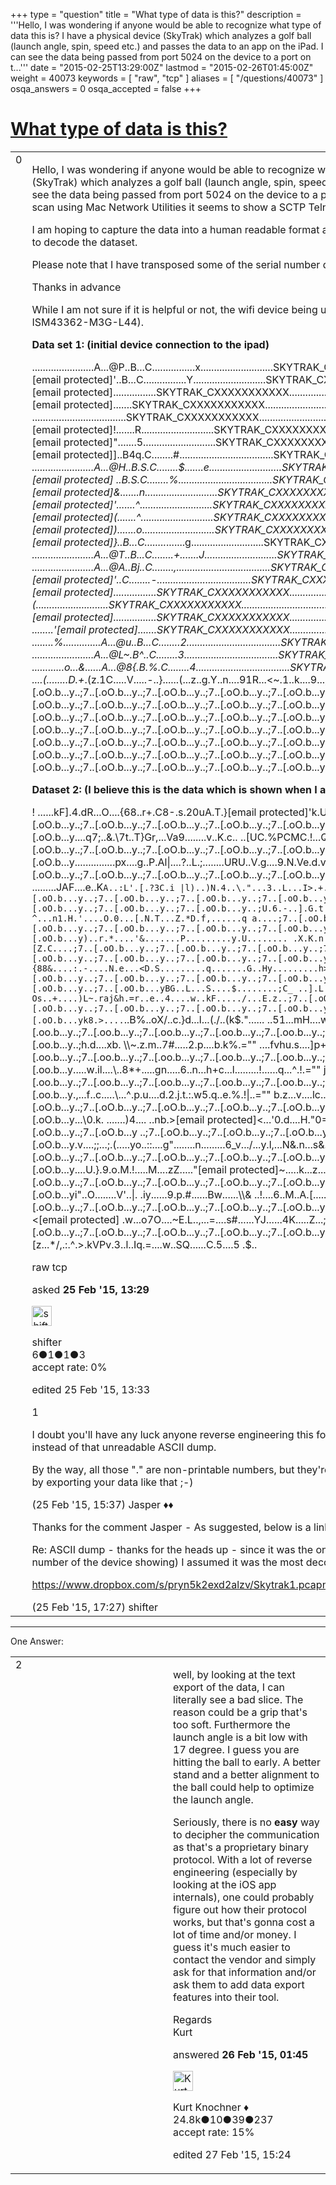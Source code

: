 +++
type = "question"
title = "What type of data is this?"
description = '''Hello, I was wondering if anyone would be able to recognize what type of data this is? I have a physical device (SkyTrak) which analyzes a golf ball (launch angle, spin, speed etc.) and passes the data to an app on the iPad. I can see the data being passed from port 5024 on the device to a port on t...'''
date = "2015-02-25T13:29:00Z"
lastmod = "2015-02-26T01:45:00Z"
weight = 40073
keywords = [ "raw", "tcp" ]
aliases = [ "/questions/40073" ]
osqa_answers = 0
osqa_accepted = false
+++

<div class="headNormal">

# [What type of data is this?](/questions/40073/what-type-of-data-is-this)

</div>

<div id="main-body">

<div id="askform">

<table id="question-table" style="width:100%;"><colgroup><col style="width: 50%" /><col style="width: 50%" /></colgroup><tbody><tr class="odd"><td style="width: 30px; vertical-align: top"><div class="vote-buttons"><div id="post-40073-score" class="post-score" title="current number of votes">0</div><div id="favorite-count" class="favorite-count"></div></div></td><td><div id="item-right"><div class="question-body"><p>Hello, I was wondering if anyone would be able to recognize what type of data this is? I have a physical device (SkyTrak) which analyzes a golf ball (launch angle, spin, speed etc.) and passes the data to an app on the iPad. I can see the data being passed from port 5024 on the device to a port on the iPad (in this case 57471). When I do a port scan using Mac Network Utilities it seems to show a SCTP Telnet port but I am unable to Telnet to the port directly.</p><p>I am hoping to capture the data into a human readable format and save it to a local excel file but I am obviously unable to decode the dataset.</p><p>Please note that I have transposed some of the serial number details.</p><p>Thanks in advance</p><p>While I am not sure if it is helpful or not, the wifi device being used in the unit is a Inventek es-Wifi (Maybe ISM43362-M3G-L44).</p><p><strong>Data set 1: (initial device connection to the ipad)</strong></p><p>.......................A...@P..B...C................x...........................SKYTRAK_CXXXXXXXXXXX.........................................................{.. [email protected]'..B...C................Y...........................SKYTRAK_CXXXXXXXXXXX........................................................&lt;... [email protected]................SKYTRAK_CXXXXXXXXXXX..........................................................5. ........ [email protected].......SKYTRAK_CXXXXXXXXXXX.........................................................a.g [email protected] ...................................SKYTRAK_CXXXXXXXXXXX...........................................................| [email protected]!.......R...........................SKYTRAK_CXXXXXXXXXXX........................................................PGFu [email protected]".......5...........................SKYTRAK_CXXXXXXXXXXX......................................................... d. [email protected]]..B4q.C........#...................................SKYTRAK_CXXXXXXXXXXX........................................................<em>R.. .......................A...@H..B.S.C........$.......e...........................SKYTRAK_CXXXXXXXXXXX.........................................................d.5 [email protected] ..B.S.C........%...................................SKYTRAK_CXXXXXXXXXXX...........................................................q [email protected]&amp;.......n...........................SKYTRAK_CXXXXXXXXXXX........................................................|.~. [email protected]'.......^...........................SKYTRAK_CXXXXXXXXXXX............................................................ [email protected](.......^...........................SKYTRAK_CXXXXXXXXXXX..........................................................4. [email protected]).......o...........................SKYTRAK_CXXXXXXXXXXX..........................................................z. [email protected]}..B...C........</em>.......g...........................SKYTRAK_CXXXXXXXXXXX........................................................<em>dk&lt; .......................A...@T..B...C........+.......J...........................SKYTRAK_CXXXXXXXXXXX.........................................................%.i .......................A...@A..Bj..C........,...................................SKYTRAK_CXXXXXXXXXXX..........................................................QC [email protected]'..C........-...................................SKYTRAK_CXXXXXXXXXXX.........................................................%.o [email protected]................SKYTRAK_CXXXXXXXXXXX..........................................................O. [email protected]/.......(...........................SKYTRAK_CXXXXXXXXXXX........................................................Q.Vb [email protected]................SKYTRAK_CXXXXXXXXXXX........................................................./.r ........'[email protected].......SKYTRAK_CXXXXXXXXXXX........................................................z..{ ........%..............A...@u..B...C........2...................................SKYTRAK_CXXXXXXXXXXX............................................................ .......................A...@L~.B^..C........3...................................SKYTRAK_CXXXXXXXXXXX......................................................../... ............o...&amp;......A...@8{.B.%.C........4...................................SKYTRAK_CXXXXXXXXXXX........................................................:_.. ....(........D.+</em>.(z.1C.....V.....-..}......(...z..g.Y..n....91R...&lt;~.1..k....9...;7..[.oO.b...y..;7..[.oO.b...y..;7..[.oO.b...y..;7..[.oO.b...y..;7..[.oO.b...y..;7..[.oO.b...y..;7..[.oO.b...y..;7..[.oO.b...y..;7..[.oO.b...y..;7..[.oO.b...y..;7..[.oO.b...y..;7..[.oO.b...y..;7..[.oO.b...y..;7..[.oO.b...y..;7..[.oO.b...y..;7..[.oO.b...y..;7..[.oO.b...y..;7..[.oO.b...y..;7..[.oO.b...y..;7..[.oO.b...y..;7..[.oO.b...y..;7..[.oO.b...y..;7..[.oO.b...y..;7..[.oO.b...y..;7..[.oO.b...y..;7..[.oO.b...y..;7..[.oO.b...y..;7..[.oO.b...y..;7..[.oO.b...y..;7..[.oO.b...y..;7..[.oO.b...y..;7..[.oO.b...y..;7..[.oO.b...y..;7..[.oO.b...y..;7..[.oO.b...y..;7..[.oO.b...y..;7..[.oO.b...y..;7..[.oO.b...y..;7..[.oO.b...y..;7..[.oO.b...y..;7..[.oO.b...y..;7..[.oO.b...y..;7..[.oO.b...y..;7..[.oO.b...y..;7..[.oO.b...y..;7..[.oO.b...y..;7..[.oO.b...y..;7..[.oO.b...y..;7..[.oO.b...y..;7..[.oO.b...y..;7..[.oO.b...y..;7..[.oO.b...y..;7..[.oO.b...y..;7..[.oO.b...y..;7..[.oO.b...y..;7..[.oO.b...y..;7..[.oO.b...y..;7..[.oO.b...y..;7..[.oO.b...y</p><p><strong>Dataset 2: (I believe this is the data which is shown when I actually take a swing with the device)</strong></p><p>! ......kF].4.dR...O....{68..r+.C8-.s.20uA.T.}[email protected]'k.U.9.&gt;G.y.,.......;7..[.oO.b...y..;7..[.oO.b...y..;7..[.oO.b...y..;7..[.oO.b...y..;7..[.oO.b...y..;7..[.oO.b...y..;7..[.oO.b...y..;7..[.oO.b...y..;7..[.oO.b...y..;7..[.oO.b...y....q7;..&amp;.\7t..T}Gr,...Va9........v..K.c.. ..[UC.%PCMC.!...Q.............K...A..9'.....=02......;7..[.oO.b...y..;7..[.oO.b...y..;7..[.oO.b...y..;7..[.oO.b...y..;7..[.oO.b...y..;7..[.oO.b...y..;7..[.oO.b...y..;7..[.oO.b...y..;7..[.oO.b...y..;7..[.oO.b...y...............px....g..P.Al|....?..L.;........URU..V.g....9.N.Ve.d.vf...JHw&lt;...#.!c.....j........;7..[.oO.b...y..;7..[.oO.b...y ..;7..[.oO.b...y..;7..[.oO.b...y..;7..[.oO.b...y..;7..[.oO.b...y..;7..[.oO.b...y..;7..[.oO.b...y..;7..[.oO.b...y..;7..[.oO.b...y/S8..$...{GC .........JAF....e..K<code>A..:L'.[.?3C.i |l)..)N.4..\."...3..L...I&gt;.+.z2ZX. ..........W.O..;7..[.oO.b...y..;7..[.oO.b...y..;7..[.oO.b...y..;7..[.oO.b...y..;7..[.oO.b...y..;7..[.oO.b...y..;7..[.oO.b...y..;7..[.oO.b...y..;7..[.oO.b...y..;7..[.oO.b...y..;U.6.-..].G.t.b...P..?.j.RV...H.j..4S.....K....?^...n1.H.'....O.0...[.N.T...Z.*D.f,......q a....;7..[.oO.b...y..;7..[.oO.b...y..;7..[.oO.b...y..;7..[.oO.b...y..;7..[.oO.b...y..;7..[.oO.b...y..;7..[.oO.b...y..;7..[.oO.b...y..;7..[.oO.b...y..;7..[.oO.b...y)..r.*....'&amp;.......P.........y.U........ .X.K.n.8..k..f..w..q...b.....~L.}.2HS.....q..:...[Z.C....;7..[.oO.b...y..;7..[.oO.b...y..;7..[.oO.b...y..;7..[.oO.b...y..;7..[.oO.b...y..;7..[.oO.b...y..;7..[.oO.b...y..;7..[.oO.b...y..;7..[.oO.b...y..;7..[.oO.b...y.E...6no.C\Mj.g....9^2.,............{88&amp;....:.-....N.e...&lt;D.S.........q.......G..Hy.........h&gt;iz..;7..[.oO.b...y..;7..[.oO.b...y..;7..[.oO.b...y..;7..[.oO.b...y..;7..[.oO.b...y..;7..[.oO.b...y..;7..[.oO.b...y..;7..[.oO.b...y..;7..[.oO.b...y..;7..[.oO.b...yBG..L...S....$........;C_ ..].L..k...oQC...".Yl. Os..+....)L~.raj&amp;h.=r..e..4....w..kF...../...E.z..;7..[.oO.b...y..;7..[.oO.b...y..;7..[.oO.b...y..;7..[.oO.b...y..;7..[.oO.b...y..;7..[.oO.b...y..;7..[.oO.b...y..;7..[.oO.b...y ..;7..[.oO.b...y..;7..[.oO.b...yk8.&gt;....</code>..B%..oX/..c.}d...l...(./..(k$."...... ..51...mH....w.|.&lt;n.1.....g.c..,.x...ut5.z........;7..[.oo.b...y..;7..[.oo.b...y..;7..[.oo.b...y..;7..[.oo.b...y..;7..[.oo.b...y..;7..[.oo.b...y..;7..[.oo.b...y..;7..[.oo.b...y..;7..[.oo.b...y..;7..[.oo.b...y..;h.d....xb. \\~.z.m..7#.....2.p....b.k%.="" ....fvhu.s....]p+c..s.......{"..i.iv......!.l.y&lt;........;7..[.oo.b...y..;7..[.oo.b...y..;7..[.oo.b...y..;7..[.oo.b...y..;7..[.oo.b...y..;7..[.oo.b...y..;7..[.oo.b...y..;7..[.oo.b...y..;7..[.oo.b...y..;7..[.oo.b...y.....w.il....\..8*+.....gn.....6..n...h+c...l.........!......q...^.!.="" j_..g.z58.a.="" n....pd]@.t....;7..[.oo.b...y..;7..[.oo.b...y..;7..[.oo.b...y..;7..[.oo.b...y..;7..[.oo.b...y..;7..[.oo.b...y..;7..[.oo.b...y..;7..[.oo.b...y..;7..[.oo.b...y..;7..[.oo.b...y.,...f..c.....\...^.p.u....d.2.j.t.:.w5.q..e.%.!|..="" b.z...v....lc...b.._..;l..5.a..:b.r&lt;code=""&gt;k.....M...;7..[.oO.b...y..;7..[.oO.b...y..;7..[.oO.b...y..;7..[.oO.b...y..;7..[.oO.b...y..;7..[.oO.b...y..;7..[.oO.b...y..;7..[.oO.b...y ..;7..[.oO.b...y..;7..[.oO.b...y...\0.k. .......)4.... ..nb.&gt;[email protected]&lt;...'0.d....H."0=..O~K.f&gt;.........oh...8C9;......\....e....R5...;7..[.oO.b...y..;7..[.oO.b...y..;7..[.oO.b...y ..;7..[.oO.b...y..;7..[.oO.b...y..;7..[.oO.b...y..;7..[.oO.b...y..;7..[.oO.b...y..;7..[.oO.b...y..;7..[.oO.b...y.v....;;...;.(.....yo..::....g"........n.........6_v.../...y.l,...N&amp;.n...s&amp;.Y.}....MP..i.V.....(..;7..[.oO.b...y..;7..[.oO.b...y..;7..[.oO.b...y..;7..[.oO.b...y..;7..[.oO.b...y..;7..[.oO.b...y..;7..[.oO.b...y..;7..[.oO.b...y..;7..[.oO.b...y..;7..[.oO.b...y....U.}.9.o.M.!.....M....zZ....."[email protected]~.....k...z........w.^.X.b....X.H/.;i..G-... W4..;7..[.oO.b...y..;7..[.oO.b...y..;7..[.oO.b...y..;7..[.oO.b...y..;7..[.oO.b...y..;7..[.oO.b...y..;7..[.oO.b...y..;7..[.oO.b...y..;7..[.oO.b...y..;7..[.oO.b...yi"..O........V'..|. .iy......9.p.#......Bw......\\&amp; ..!....6..M..A.[.....8..c...2S+kz.a.A...I......;7..[.oO.b...y..;7..[.oO.b...y..;7..[.oO.b...y..;7..[.oO.b...y..;7..[.oO.b...y..;7..[.oO.b...y..;7..[.oO.b...y..;7..[.oO.b...y..;7..[.oO.b...y..;7..[.oO.b...y&gt;....Y.4..u.&lt;[email protected] .w...o7O....~E.L..,...=....s#......YJ......4K.....Z...;7..[.oO.b...y..;7..[.oO.b...y..;7..[.oO.b...y ..;7..[.oO.b...y..;7..[.oO.b...y..;7..[.oO.b...y..;7..[.oO.b...y..;7..[.oO.b...y..;7..[.oO.b...yI..S......zh`...F.._m.[z...*/,.:.^.&gt;.kVPv.3..l..Iq.=....w..SQ......C.5....5 .$..</p></div><div id="question-tags" class="tags-container tags">raw tcp</div><div id="question-controls" class="post-controls"></div><div class="post-update-info-container"><div class="post-update-info post-update-info-user"><p>asked <strong>25 Feb '15, 13:29</strong></p><img src="https://secure.gravatar.com/avatar/bf22bfea48f4301120a147fed034e0ee?s=32&amp;d=identicon&amp;r=g" class="gravatar" width="32" height="32" alt="shifter&#39;s gravatar image" /><p>shifter<br />
<span class="score" title="6 reputation points">6</span><span title="1 badges"><span class="badge1">●</span><span class="badgecount">1</span></span><span title="1 badges"><span class="silver">●</span><span class="badgecount">1</span></span><span title="3 badges"><span class="bronze">●</span><span class="badgecount">3</span></span><br />
<span class="accept_rate" title="Rate of the user&#39;s accepted answers">accept rate:</span> <span title="shifter has no accepted answers">0%</span></p></div><div class="post-update-info post-update-info-edited"><p>edited 25 Feb '15, 13:33</p></div></div><div id="comments-container-40073" class="comments-container"><span id="40077"></span><div id="comment-40077" class="comment"><div id="post-40077-score" class="comment-score">1</div><div class="comment-text"><p>I doubt you'll have any luck anyone reverse engineering this for you, especially when you do not provide a capture file instead of that unreadable ASCII dump.</p><p>By the way, all those "." are non-printable numbers, but they're probably all different, so you lost a lot of information by exporting your data like that ;-)</p></div><div id="comment-40077-info" class="comment-info"><span class="comment-age">(25 Feb '15, 15:37)</span> Jasper ♦♦</div></div><span id="40078"></span><div id="comment-40078" class="comment"><div id="post-40078-score" class="comment-score"></div><div class="comment-text"><p>Thanks for the comment Jasper - As suggested, below is a link to the capture file.</p><p>Re: ASCII dump - thanks for the heads up - since it was the only piece of human readable text (with the serial number of the device showing) I assumed it was the most decoded content.</p><p><a href="https://www.dropbox.com/s/pryn5k2exd2alzv/Skytrak1.pcapng.gz?dl=0">https://www.dropbox.com/s/pryn5k2exd2alzv/Skytrak1.pcapng.gz?dl=0</a></p></div><div id="comment-40078-info" class="comment-info"><span class="comment-age">(25 Feb '15, 17:27)</span> shifter</div></div></div><div id="comment-tools-40073" class="comment-tools"></div><div class="clear"></div><div id="comment-40073-form-container" class="comment-form-container"></div><div class="clear"></div></div></td></tr></tbody></table>

------------------------------------------------------------------------

<div class="tabBar">

<span id="sort-top"></span>

<div class="headQuestions">

One Answer:

</div>

</div>

<span id="40083"></span>

<div id="answer-container-40083" class="answer">

<table style="width:100%;"><colgroup><col style="width: 50%" /><col style="width: 50%" /></colgroup><tbody><tr class="odd"><td style="width: 30px; vertical-align: top"><div class="vote-buttons"><div id="post-40083-score" class="post-score" title="current number of votes">2</div></div></td><td><div class="item-right"><div class="answer-body"><p>well, by looking at the text export of the data, I can literally see a bad slice. The reason could be a grip that's too soft. Furthermore the launch angle is a bit low with 17 degree. I guess you are hitting the ball to early. A better stand and a better alignment to the ball could help to optimize the launch angle.</p><p>Seriously, there is no <strong>easy</strong> way to decipher the communication as that's a proprietary binary protocol. With a lot of reverse engineering (especially by looking at the iOS app internals), one could probably figure out how their protocol works, but that's gonna cost a lot of time and/or money. I guess it's much easier to contact the vendor and simply ask for that information and/or ask them to add data export features into their tool.</p><p>Regards<br />
Kurt</p></div><div class="answer-controls post-controls"></div><div class="post-update-info-container"><div class="post-update-info post-update-info-user"><p>answered <strong>26 Feb '15, 01:45</strong></p><img src="https://secure.gravatar.com/avatar/23b7bf5b13bc2c98b2e8aa9869ca5d75?s=32&amp;d=identicon&amp;r=g" class="gravatar" width="32" height="32" alt="Kurt%20Knochner&#39;s gravatar image" /><p>Kurt Knochner ♦<br />
<span class="score" title="24767 reputation points"><span>24.8k</span></span><span title="10 badges"><span class="badge1">●</span><span class="badgecount">10</span></span><span title="39 badges"><span class="silver">●</span><span class="badgecount">39</span></span><span title="237 badges"><span class="bronze">●</span><span class="badgecount">237</span></span><br />
<span class="accept_rate" title="Rate of the user&#39;s accepted answers">accept rate:</span> <span title="Kurt Knochner has 344 accepted answers">15%</span> </br></p></div><div class="post-update-info post-update-info-edited"><p>edited 27 Feb '15, 15:24</p></div></div><div id="comments-container-40083" class="comments-container"></div><div id="comment-tools-40083" class="comment-tools"></div><div class="clear"></div><div id="comment-40083-form-container" class="comment-form-container"></div><div class="clear"></div></div></td></tr></tbody></table>

</div>

<div class="paginator-container-left">

</div>

</div>

</div>

